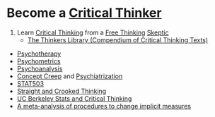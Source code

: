 # Become a [Critical Thinker](https://en.wikipedia.org/wiki/Category:Critical_thinking_skills)

1. Learn [Critical Thinking](https://en.wikipedia.org/wiki/Category:Critical_thinking) from a [Free Thinking](https://en.wikipedia.org/wiki/Category:Freethought) [Skeptic](https://en.wikipedia.org/wiki/Category:Skepticism)
    - [The Thinkers Library (Compendium of Critical Thinking Texts)](https://en.wikipedia.org/wiki/Thinker%27s_Library)

- [Psychotherapy](https://en.wikipedia.org/wiki/Category:Psychotherapy)
- [Psychometrics](https://en.wikipedia.org/wiki/Category:Psychometrics)
- [Psychoanalysis](https://en.wikipedia.org/wiki/Category:Psychoanalysis)
- [Concept Creep](https://en.wikipedia.org/wiki/Concept_creep) and [Psychiatrization](https://www.ncbi.nlm.nih.gov/pmc/articles/PMC8716590/)
- [STAT503](https://online.stat.psu.edu/stat503/)
- [Straight and Crooked Thinking](https://en.wikipedia.org/wiki/Straight_and_Crooked_Thinking)
- [UC Berkeley Stats and Critical Thinking](https://www.stat.berkeley.edu/~stark/SticiGui/Text/toc.htm)
- [A meta-analysis of procedures to change implicit measures](https://pubmed.ncbi.nlm.nih.gov/31192631/)